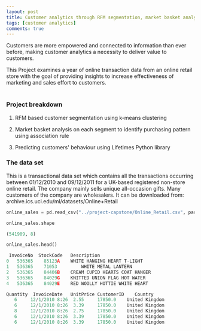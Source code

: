 ```yaml
---
layout: post
title: Customer analytics through RFM segmentation, market basket analysis and predicting behaviour
tags: [customer analytics]
comments: true
---
```




Customers are more empowered and connected to information than ever before, making customer analytics a necessity to deliver value to customers. 

This Project examines a year of online transaction data from an online retail store with the goal of providing insights to increase effectiveness of marketing and sales effort to customers.
<br><br>

### Project breakdown

1. RFM based customer segmentation using k-means clustering      
<!-- ![Alt text](/images/segmentation.png) to insert picture -->

2. Market basket analysis on each segment to identify purchasing pattern using association rule

3. Predicting customers' behaviour using Lifetimes Python library

### The data set

This is a transactional data set which contains all the transactions occurring between 01/12/2010 and 09/12/2011 for a UK-based registered non-store online retail. The company mainly sells unique all-occasion gifts. Many customers of the company are wholesalers. It can be downloaded from: archive.ics.uci.edu/ml/datasets/Online+Retail

```python
online_sales = pd.read_csv("../project-capstone/Online_Retail.csv", parse_dates=True)

online_sales.shape

(541909, 8)

online_sales.head()

 InvoiceNo  StockCode	Description	                        	
0	536365	  85123A	WHITE HANGING HEART T-LIGHT 	         
1	536365	  71053	        WHITE METAL LANTERN	                        
2	536365	  84406B	CREAM CUPID HEARTS COAT HANGER	           
3	536365	  84029G	KNITTED UNION FLAG HOT WATER	      
4	536365	  84029E	RED WOOLLY HOTTIE WHITE HEART	         

Quantity  InvoiceDate	UnitPrice CustomerID	Country
   6     12/1/2010 8:26  2.55	  17850.0	 United Kingdom
   6     12/1/2010 8:26  3.39	  17850.0	 United Kingdom
   8     12/1/2010 8:26  2.75	  17850.0	 United Kingdom
   6     12/1/2010 8:26  3.39	  17850.0	 United Kingdom
   6     12/1/2010 8:26  3.39	  17850.0	 United Kingdom

```
